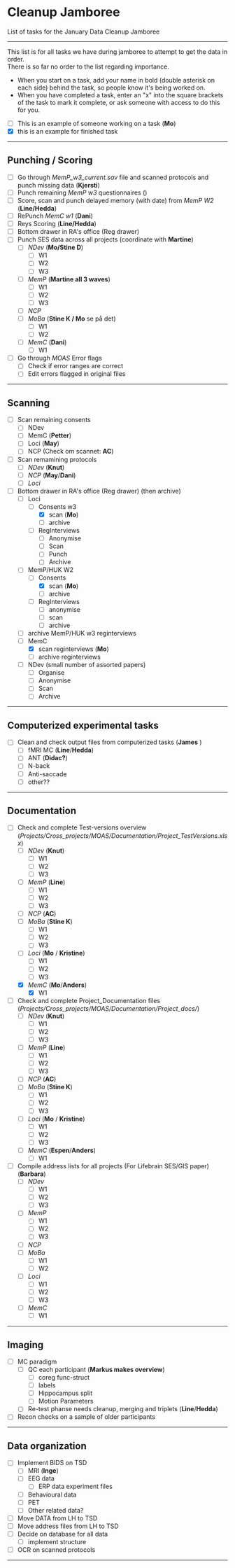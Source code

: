 # Cleanup Jamboree
List of tasks for the January Data Cleanup Jamboree

---

This list is for all tasks we have during jamboree to attempt to get the data in order.   
There is so far no order to the list regarding importance.  

- When you start on a task, add your name in bold (double asterisk on each side) behind the task, so people know it's being worked on.  
- When you have completed a task, enter an "x" into the square brackets of the task to mark it complete, or ask someone with access to do this for you.    

- [ ] This is an example of someone working on a task (**Mo**)
- [x] this is an example for finished task  

---

## Punching / Scoring  
- [ ] Go through *MemP_w3_current.sav* file and scanned protocols and punch missing data (**Kjersti**)
- [ ] Punch remaining *MemP w3* questionnaires ()
- [ ] Score, scan and punch delayed memory (with date) from *MemP W2* (**Line/Hedda**)
- [ ] RePunch *MemC w1* (**Dani**)
- [ ] Reys Scoring (**Line/Hedda**)
- [ ] Bottom drawer in RA's office (Reg drawer)  
- [ ] Punch SES data across all projects (coordinate with **Martine**)
  - [ ] *NDev* (**Mo/Stine D**)
    - [ ] W1
    - [ ] W2
    - [ ] W3
  - [ ] *MemP* (**Martine all 3 waves**)
    - [ ] W1
    - [ ] W2
    - [ ] W3
  - [ ] *NCP*
  - [ ] *MoBa* (**Stine K / Mo** se på det)
    - [ ] W1
    - [ ] W2
  - [ ] *MemC* (**Dani**)
    - [ ] W1
- [ ] Go through *MOAS* Error flags
  - [ ] Check if error ranges are correct
  - [ ] Edit errors flagged in original files
---

## Scanning  
- [ ] Scan remaining consents  
  - [ ] NDev  
  - [ ] MemC (**Petter**)  
  - [ ] Loci (**May**)  
  - [ ] NCP (Check om scannet: **AC**)  
- [ ] Scan remamining protocols 
  - [ ] *NDev* (**Knut**)  
  - [ ] *NCP* (**May**/**Dani**)  
  - [ ] *Loci*
- [ ] Bottom drawer in RA's office (Reg drawer)  (then archive)  
  - [ ] Loci
    - [ ] Consents w3
      - [x] scan (**Mo**)
      - [ ] archive   
    - [ ] RegInterviews
      - [ ] Anonymise
      - [ ] Scan
      - [ ] Punch
      - [ ] Archive
  - [ ] MemP/HUK W2
    - [ ] Consents
      - [x] scan (**Mo**)
      - [ ] archive
    - [ ] RegInterviews
      - [ ] anonymise
      - [ ] scan  
      - [ ] archive  
  - [ ] archive MemP/HUK w3 reginterviews
  - [ ] MemC
    - [x] scan reginterviews  (**Mo**)
    - [ ] archive reginterviews  
  - [ ] NDev (small number of assorted papers)
    - [ ] Organise
    - [ ] Anonymise
    - [ ] Scan
    - [ ] Archive
---

## Computerized experimental tasks
- [ ] Clean and check output files from computerized tasks (**James** )
  - [ ] fMRI MC (**Line**/**Hedda**) 
  - [ ] ANT (**Didac?**)
  - [ ] N-back
  - [ ] Anti-saccade
  - [ ] other??
---

## Documentation  
- [ ] Check and complete Test-versions overview (_Projects/Cross_projects/MOAS/Documentation/Project_TestVersions.xlsx_)
  - [ ] *NDev* (**Knut**)
    - [ ] W1
    - [ ] W2
    - [ ] W3
  - [ ] *MemP* (**Line**)
    - [ ] W1
    - [ ] W2
    - [ ] W3
  - [ ] *NCP* (**AC**)
  - [ ] *MoBa* (**Stine K**)
    - [ ] W1
    - [ ] W2
    - [ ] W3 
  - [ ] *Loci* (**Mo** / **Kristine**)
    - [ ] W1
    - [ ] W2
    - [ ] W3
  - [x] *MemC* (**Mo**/**Anders**)
    - [x] W1
- [ ] Check and complete Project_Documentation files (_Projects/Cross_projects/MOAS/Documentation/Project_docs/_)
  - [ ] *NDev* (**Knut**)
    - [ ] W1
    - [ ] W2
    - [ ] W3
  - [ ] *MemP* (**Line**)
    - [ ] W1
    - [ ] W2
    - [ ] W3
  - [ ] *NCP* (**AC**)
  - [ ] *MoBa* (**Stine K**)
    - [ ] W1
    - [ ] W2
    - [ ] W3 
  - [ ] *Loci* (**Mo** / **Kristine**)
    - [ ] W1
    - [ ] W2
    - [ ] W3
  - [ ] *MemC* (**Espen**/**Anders**)
    - [ ] W1
- [ ] Compile address lists for all projects (For Lifebrain SES/GIS paper) (**Barbara**)
  - [ ] *NDev*
    - [ ] W1
    - [ ] W2
    - [ ] W3
  - [ ] *MemP*
    - [ ] W1
    - [ ] W2
    - [ ] W3
  - [ ] *NCP*
  - [ ] *MoBa*
    - [ ] W1
    - [ ] W2
  - [ ] *Loci*
    - [ ] W1
    - [ ] W2
    - [ ] W3
  - [ ] *MemC*
    - [ ] W1
---

## Imaging
- [ ] MC paradigm
  - [ ] QC each participant (**Markus makes overview**)
    - [ ] coreg func-struct
    - [ ] labels
    - [ ] Hippocampus split
    - [ ] Motion Parameters
  - [ ] Re-test phanse needs cleanup, merging and triplets (**Line**/**Hedda**)
- [ ] Recon checks on a sample of older participants
---

## Data organization
- [ ] Implement BIDS on TSD
  - [ ] MRI (**Inge**)
  - [ ] EEG data
    - [ ] ERP data experiment files
  - [ ] Behavioural data
  - [ ] PET
  - [ ] Other related data?
- [ ] Move DATA from LH to TSD
- [ ] Move address files from LH to TSD
- [ ] Decide on database for all data
  - [ ] implement structure
- [ ] OCR on scanned protocols
---
